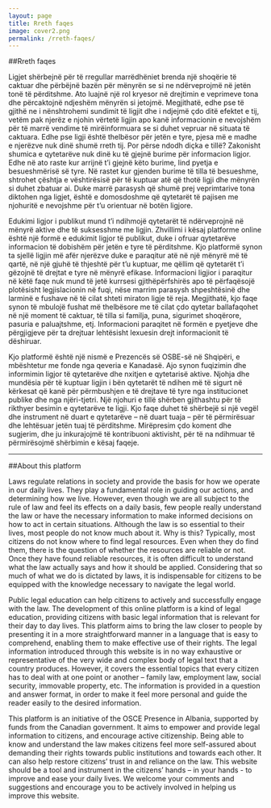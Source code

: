 ```yaml
---
layout: page
title: Rreth faqes
image: cover2.png
permalink: /rreth-faqes/
---
```

##Rreth faqes

Ligjet shërbejnë për të rregullar marrëdhëniet brenda një shoqërie të caktuar dhe përbëjnë bazën për mënyrën se si ne ndërveprojmë në jetën tonë të përditshme. Ato luajnë një rol kryesor në drejtimin e veprimeve tona dhe përcaktojnë  ndjeshëm mënyrën si jetojmë. Megjithatë, edhe pse të gjithë ne i nënshtrohemi sundimit të ligjit dhe i ndjejmë çdo ditë efektet e tij, vetëm pak njerëz e njohin vërtetë ligjin apo kanë informacionin e nevojshëm për të marrë vendime të mirëinformuara se si duhet vepruar në situata të caktuara. Edhe pse ligji është thelbësor për jetën e tyre, pjesa më e madhe e njerëzve nuk dinë shumë rreth tij. Por përse ndodh diçka e tillë? Zakonisht shumica e qytetarëve nuk dinë ku të gjejnë burime  për informacion ligjor. Edhe në ato raste kur arrijnë t’i gjejnë këto burime, lind pyetja e besueshmërisë së tyre. Në rastet kur gjenden burime të tilla të  besueshme, shtrohet çështja e vështirësisë për të kuptuar atë që thotë ligji dhe mënyrën si duhet zbatuar ai. Duke marrë parasysh që shumë prej veprimtarive tona diktohen nga ligjet, është e domosdoshme që qytetarët të pajisen me njohuritë e nevojshme për t’u orientuar në botën ligjore.

Edukimi ligjor i publikut mund t’i ndihmojë qytetarët të ndërveprojnë në mënyrë aktive dhe të suksesshme me ligjin. Zhvillimi i kësaj platforme online është një formë e edukimit ligjor të publikut, duke i ofruar qytetarëve informacion të dobishëm për jetën e tyre të përditshme. Kjo platformë synon ta sjellë ligjin më afër njerëzve duke e paraqitur atë në një mënyrë më të qartë, në një gjuhë të thjeshtë për t’u kuptuar, me qëllim që qytetarët t’i gëzojnë të drejtat e tyre në mënyrë efikase. Informacioni ligjior i paraqitur në këtë faqe nuk mund të jetë kurrsesi gjithëpërfshirës apo të përfaqësojë plotësisht legjislacionin në fuqi, nëse marrim parasysh shpeshtësinë dhe larminë e fushave në të cilat shteti miraton ligje të reja. Megjithatë, kjo faqe synon të mbulojë fushat më thelbësore me të cilat çdo qytetar ballafaqohet në një moment të caktuar, të tilla si familja,  puna, sigurimet shoqërore, pasuria e paluajtshme, etj. Informacioni paraqitet në formën e pyetjeve dhe përgjigjeve për ta drejtuar lehtësisht lexuesin drejt informacionit të dëshiruar.

Kjo platformë është një nismë e Prezencës së OSBE-së në Shqipëri, e mbështetur me fonde nga qeveria e Kanadasë. Ajo synon fuqizimin dhe informimin ligjor të qytetarëve dhe nxitjen e qytetarisë aktive. Njohja dhe mundësia për të  kuptuar ligjin i bën qytetarët të ndihen më të sigurt në kërkesat që kanë për përmbushjen e të drejtave të tyre nga institucionet publike dhe nga njëri-tjetri. Një njohuri e tillë shërben gjithashtu për të rikthyer besimin e qytetarëve te ligji. Kjo faqe duhet të shërbejë si një vegël dhe instrument në duart e qytetarëve – në duart tuaja – për të përmirësuar dhe lehtësuar jetën tuaj të përditshme. Mirëpresim çdo koment dhe sugjerim, dhe ju inkurajojmë të kontribuoni aktivisht, për të na ndihmuar të përmirësojmë shërbimin e kësaj faqeje.
<hr>


##About this platform

Laws regulate relations in society and provide the basis for how we operate in our daily lives. They play a fundamental role in guiding our actions, and determining how we live. However, even though we are all subject to the rule of law and feel its effects on a daily basis, few people really understand the law or have the necessary information to make informed decisions on how to act in certain situations. Although the law is so essential to their lives, most people do not know much about it. Why is this? Typically, most citizens do not know where to find legal resources. Even when they do find them, there is the question of whether the resources are reliable or not. Once they have found reliable resources, it is often difficult to understand what the law actually says and how it should be applied. Considering that so much of what we do is dictated by laws, it is indispensable for citizens to be equipped with the knowledge necessary to navigate the legal world.

Public legal education can help citizens to actively and successfully engage with the law. The development of this online platform is a kind of legal education, providing citizens with basic legal information that is relevant for their day to day lives. This platform aims to bring the law closer to people by presenting it in a more straightforward manner in a language that is easy to comprehend, enabling them to make effective use of their rights. The legal information introduced through this website is in no way exhaustive or representative of the very wide and complex body of legal text that a country produces. However, it covers the essential topics that every citizen has to deal with at one point or another – family law, employment law, social security, immovable property, etc. The information is provided in a question and answer format, in order to make it feel more personal and guide the reader easily to the desired information.

This platform is an initiative of the OSCE Presence in Albania, supported by funds from the Canadian government. It aims to empower and provide legal information to citizens, and encourage active citizenship. Being able to know and understand the law makes citizens feel more self-assured about demanding their rights towards public institutions and towards each other. It can also help restore citizens’ trust in and reliance on the law. This website should be a tool and instrument in the citizens’ hands – in your hands - to improve and ease your daily lives. We welcome your comments and suggestions and encourage you to be actively involved in helping us improve this website.
